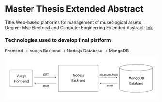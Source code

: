 # Master Thesis Extended Abstract

Title: Web-based platforms for management of museological assets
Degree: Msc Electrical and Computer Engineering
Extended Abstract: [link](https://github.com/DuarteDx/Thesis-Extended-Abstract/blob/master/Thesis_Extended_Abstract.pdf)

### Technologies used to develop final platform

Frontend -> Vue.js
Backend  -> Node.js
Database -> MongoDB

![Architecture](https://github.com/DuarteDx/Thesis-Extended-Abstract/blob/master/images/Frontend/getAssetExample.jpg)
